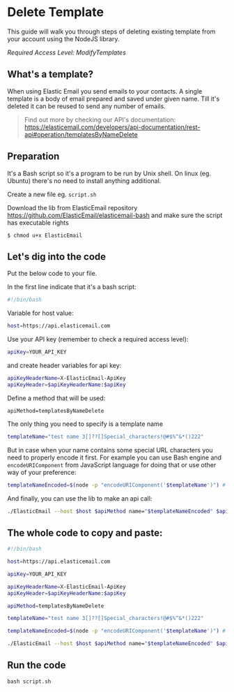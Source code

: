 # Delete Template

This guide will walk you through steps of deleting existing template from your account using the NodeJS library. 

*Required Access Level: ModifyTemplates*

## What's a template?
When using Elastic Email you send emails to your contacts. A single template is a body of  email prepared and saved under given name. Till it's deleted it can be reused to send any number of emails.

> Find out more by checking our API's documentation: https://elasticemail.com/developers/api-documentation/rest-api#operation/templatesByNameDelete

## Preparation
It's a Bash script so it's a program to be run by Unix shell. On linux (eg. Ubuntu) there's no need to install anything additional. 

Create a new file eg. `script.sh`

Download the lib from ElasticEmail repository https://github.com/ElasticEmail/elasticemail-bash and make sure the script has executable rights
```
$ chmod u+x ElasticEmail
```

## Let's dig into the code

Put the below code to your file.

In the first line indicate that it's a bash script:

```bash
#!/bin/bash
```

Variable for host value:

```bash
host=https://api.elasticemail.com
```

Use your API key (remember to check a required access level):

```bash
apiKey=YOUR_API_KEY
```

and create header variables for api key:
```bash
apiKeyHeaderName=X-ElasticEmail-ApiKey
apiKeyHeader=$apiKeyHeaderName:$apiKey
```

Define a method that will be used:
```
apiMethod=templatesByNameDelete
```

The only thing you need to specify is a template name

```bash
templateName="test name 3[]??[]Special_characters!@#$%^&*()222"
```

But in case when your name contains some special URL characters you need to properly encode it first. For example you can use Bash engine and `encodeURIComponent` from JavaScript language for doing that or use other way of your preference:

```bash
templateNameEncoded=$(node -p "encodeURIComponent('$templateName')") # output: "%5B%5D%3F%3F%5B%5DSpecial_characters%21%40%23%24%25%5E%26%2A%28%29222%0A"
```

And finally, you can use the lib to make an api call:

```bash
./ElasticEmail --host $host $apiMethod name="$templateNameEncoded" $apiKeyHeader
```

## The whole code to copy and paste:

```bash
#!/bin/bash

host=https://api.elasticemail.com

apiKey=YOUR_API_KEY

apiKeyHeaderName=X-ElasticEmail-ApiKey
apiKeyHeader=$apiKeyHeaderName:$apiKey

apiMethod=templatesByNameDelete

templateName="test name 3[]??[]Special_characters!@#$%^&*()222"

templateNameEncoded=$(node -p "encodeURIComponent('$templateName')") # output: "%5B%5D%3F%3F%5B%5DSpecial_characters%21%40%23%24%25%5E%26%2A%28%29222%0A"

./ElasticEmail --host $host $apiMethod name="$templateNameEncoded" $apiKeyHeader
```

## Run the code
```
bash script.sh
```
